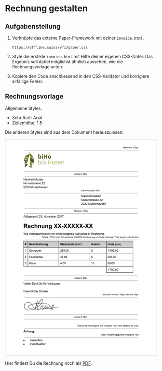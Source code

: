 # Rechnung gestalten

## Aufgabenstellung
1. Verknüpfe das externe Paper-Framework mit deiner `invoice.html`. 

    ```text
    https://offline.swiss/vfi/paper.css
    ```
2.  Style die erstelle `invoice.html` mit Hilfe deiner eigenen CSS-Datei. Das Ergebnis soll dabei möglichst ähnlich aussehen, wie die Rechnungsvorlage unten.
3. Kopiere den Code anschliessend in den CSS-Validator und korrigiere allfällige Fehler.

## Rechnungsvorlage
Allgemeine Styles:
* Schriftart: Arial
* Zeilenhöhe: 1.5

Die anderen Styles sind aus dem Dokument herauszulesen:

![Rechnungsvorlage](src/rechnungsvorlage.jpg)

Hier findest Du die Rechnung noch als [PDF](src/Rechnungsvorlage.pdf).